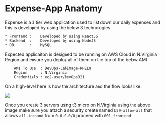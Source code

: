 # Expense-App Anatomy

Expense is a 3 tier web application used to list down our daily expenses and this is developed by using the below 3 technologies 

    * Frontend :    Developed by using ReactJS
    * Backend  :    Developed by using NodeJS 
    * DB       :    MySQL 

Expected applicaiton is designed to be running on AWS Cloud in N.Virginia Region and ensure you deploy all of them on the top of the below AMI

```
    AMI To Use  : DevOps-LabImage-RHEL9
    Region      : N.Virginia
    Credentials : ec2-user/DevOps321
```

On a high-level here is how the architecture and the flow looks like: 

![](Images/Expense-Webapp.jpg)

Once you create 3 servers using t3.micro on N.Virginia using the above image make sure you attach a security create named `b59-allow-all` that allows `all-inbound` from `0.0.0.0/0` proceed with `001-frontend`
